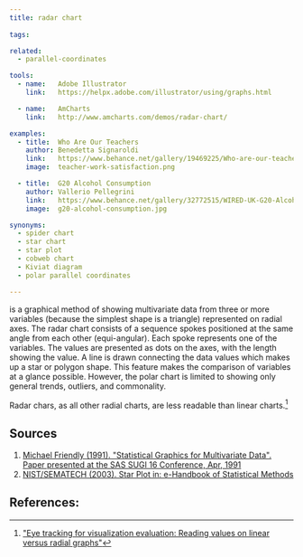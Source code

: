 ```yaml
---
title: radar chart
  
tags:

related:
  - parallel-coordinates

tools:
  - name:   Adobe Illustrator
    link:   https://helpx.adobe.com/illustrator/using/graphs.html

  - name:   AmCharts
    link:   http://www.amcharts.com/demos/radar-chart/

examples:
  - title:  Who Are Our Teachers
    author: Benedetta Signaroldi
    link:   https://www.behance.net/gallery/19469225/Who-are-our-teachers-La-Lettura
    image:  teacher-work-satisfaction.png

  - title:  G20 Alcohol Consumption
    author: Vallerio Pellegrini
    link:   https://www.behance.net/gallery/32772515/WIRED-UK-G20-Alcohol-Consumption-2015-2025
    image:  g20-alcohol-consumption.jpg

synonyms:
  - spider chart
  - star chart
  - star plot
  - cobweb chart
  - Kiviat diagram
  - polar parallel coordinates

---
```


is a graphical method of showing multivariate data from three or more variables (because the simplest shape is a triangle) represented on radial axes. The radar chart consists of a sequence spokes positioned at the same angle from each other (equi-angular). Each spoke represents one of the variables. The values are presented as dots on the axes, with the length showing the value. A line is drawn connecting the data values which makes up a star or polygon shape. This feature makes the comparison of variables at a glance possible. However, the polar chart is limited to showing only general trends, outliers, and commonality.

<!--more-->

Radar chars, as all other radial charts, are less readable than linear charts.[^1]

## Sources
1. [Michael Friendly (1991). "Statistical Graphics for Multivariate Data". Paper presented at the SAS SUGI 16 Conference, Apr, 1991](http://www.math.yorku.ca/SCS/sugi/sugi16-paper.html)
2. [NIST/SEMATECH (2003). Star Plot in: e-Handbook of Statistical Methods](https://www.itl.nist.gov/div898/handbook/eda/section3/starplot.htm)

## References:
[^1]: ["Eye tracking for visualization evaluation: Reading values on linear versus radial graphs"](https://pdfs.semanticscholar.org/c33e/8600db63b16e0a7f5f7f3edc7f007b2bb1bf.pdf)
